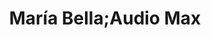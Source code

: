 ---
title: "María Bella;Audio Max"
url: /santiago-de-veraguas/maria-bella-audio-max/
shop: cosméticos
---